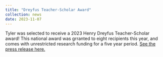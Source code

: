 ```yaml
---
title: "Dreyfus Teacher-Scholar Award"
collection: news
date: 2023-11-07
---
```


Tyler was selected to receive a 2023 Henry Dreyfus Teacher-Scholar award! This national award was grranted to eight recipients this year, and comes with unrestricted research funding for a five year period. [See the press release here.](https://www.dreyfus.org/2023-henry-dreyfus-teacher-scholar-awards/)